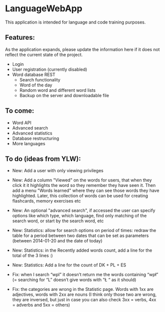 # LanguageWebApp
This application is intended for language and code training purposes.

## Features:
As the application expands, please update the information here if it does not reflect the current state of the project.

* Login
* User registration (currently disabled)
* Word database REST
	* Search functionality
	* Word of the day
	* Random word and different word lists
	* Backup on the server and downloadable file

## To come:
* Word API
* Advanced search
* Advanced statistics
* Database restructuring
* More languages

## To do (ideas from YLW):
* New: Add a user with only viewing privileges
* New: Add a column "Viewed" on the words for users, that when they click it it highlights the word so they remember they have seen it. Then add a menu "Words learned" where they can see those words they have highlighted. Later, this collection of words can be used for creating flashcards, memory exercises etc
* New: An optional "advanced search", if accessed the user can specify options like which type, which language, find only matching of the search word, or start by the search word, etc
* New: Statistics: allow for search options on period of times: redraw the table for a period between two dates that can be set as parameters (between 2014-01-20 and the date of today)
* New: Statistics: in the Recently added words count, add a line for the total of the 3 lines :)
* New: Statistics: Add a line for the count of DK + PL + ES

* Fix: when I search “wpl” it doesn’t return me the words containing “wpł” (= searching for “L” doesn’t give words with “Ł “ as it should)
* Fix: the categories are wrong in the Statistic page. Words with 1xx are adjectives, words with 2xx are nouns (I think only those two are wrong, they are inversed, but just in case you can also check 3xx = verbs, 4xx = adverbs and 5xx = others)
